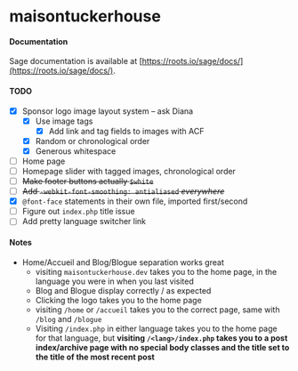 # maisontuckerhouse

#### Documentation

Sage documentation is available at [https://roots.io/sage/docs/](https://roots.io/sage/docs/).

#### TODO

- [x] Sponsor logo image layout system – ask Diana
  - [x] Use image tags
    - [x] Add link and tag fields to images with ACF
  - [x] Random or chronological order
  - [x] Generous whitespace
- [ ] Home page
- [ ] Homepage slider with tagged images, chronological order
- [ ] ~~Make footer buttons actually `$white`~~
- [ ] ~~Add `-webkit-font-smoothing: antialiased` *everywhere*~~
- [x] `@font-face` statements in their own file, imported first/second
- [ ] Figure out `index.php` title issue
- [ ] Add pretty language switcher link

#### Notes

- Home/Accueil and Blog/Blogue separation works great
  - visiting `maisontuckerhouse.dev` takes you to the home page, in the language you were in when you last visited
  - Blog and Blogue display correctly / as expected
  - Clicking the logo takes you to the home page
  - visiting `/home` or `/accueil` takes you to the correct page, same with `/blog` and `/blogue`
  - Visiting `/index.php` in either language takes you to the home page for that language, but **visiting `/<lang>/index.php` takes you to a post index/archive page with no special body classes and the title set to the title of the most recent post**
